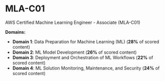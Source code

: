 # MLA-C01
AWS Certified Machine Learning Engineer - Associate (MLA-C01)

**Domains:**
  * **Domain 1**: Data Preparation for Machine Learning (ML) (**28%** of scored content)
  * **Domain 2**: ML Model Development (**26%** of scored content)
  * **Domain 3**: Deployment and Orchestration of ML Workflows (**22%** of scored content)
  * **Domain 4**: ML Solution Monitoring, Maintenance, and Security (**24%** of scored content)
  

